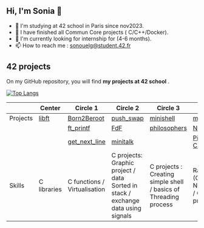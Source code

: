 ## Hi, I'm Sonia 👋

- 🏩 I'm studying at 42 school in Paris since nov2023.
- 🌱 I have finished all Commun Core projects ( C/C++/Docker).
- 👯 I'm currently looking for internship for (4-6 months).
- 📫 How to reach me : sonouelg@student.42.fr


## 42 projects

On my GitHub repository, you will find **my projects at 42 school** .  

[![Top Langs](https://github-readme-stats.vercel.app/api/top-langs/?username=souelgha&layout=compact)](https://github.com/anuraghazra/github-readme-stats)



|           | Center | Circle 1 | Circle 2  | Circle 3 | Circle 4 | Circle 5 | Circle 6 |
| --------- | -------- | -------- | --------- | -------- | -------- | -------- | -------- |
|  Projects |  [libft](https://github.com/souelgha/42_libft) | [Born2Beroot](https://github.com/souelgha/42_BornToBeRoot)    | [push_swap](https://github.com/souelgha/42_push_swap) | [minishell](https://github.com/souelgha/42_minishell)   | [miniRT](https://github.com/souelgha/42_MiniRT)     | [ft_IRC](https://github.com/souelgha/42_MiniRT)      | [ft_transcendence](https://github.com/souelgha/42_ft_transcendance) |
|           |                                             | [ft_printf](https://github.com/souelgha/42_ft_printf/)      | [FdF](https://github.com/souelgha/42_fdf)       | [philosophers](https://github.com/souelgha/42_Philosophers) |[NetPractice](https://github.com/souelgha/42_Netpractice)  | [inception](https://github.com/souelgha/42_Inception)   |                    |
|           |                                             | [get_next_line](https://github.com/souelgha/42_get_next_line)  |  [minitalk](https://github.com/souelgha/42_minitalk) |               | [Piscine C++_PartI](https://github.com/souelgha/CPP00_CPP04) | [Piscine C++_PartII](https://github.com/souelgha/CPP05_CPP09) |                    |
| Skills    | C libraries | C functions / Virtualisation | C projects: Graphic project / data Sorted in stack / exchange data using signals | C projects : Creating simple shell / basics of Threading process  |  Raytracing (C) / Networking / C++ projects | IRC Chat (C) / Docker / C++ projects  | create a pong site (Django, JS) |
<!--
**souelgha/souelgha** is a ✨ _special_ ✨ repository because its `README.md` (this file) appears on your GitHub profile.

Here are some ideas to get you started:

- 🔭 I’m currently working on ...
- 🌱 I’m currently learning ...
- 👯 I’m looking to collaborate on ...
- 🤔 I’m looking for help with ...
- 💬 Ask me about ...
- 📫 How to reach me: ...
- 😄 Pronouns: ...
- ⚡ Fun fact: ...
-->
